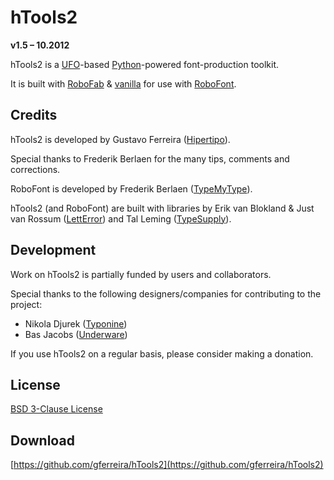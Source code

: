 hTools2
=======

**v1.5 – 10.2012**

hTools2 is a [UFO](http://unifiedfontobject.org/)-based [Python](http://python.org/)-powered font-production toolkit.

It is built with [RoboFab](http://robofag.org) & [vanilla](http://code.typesupply.com/wiki/Vanilla) for use with [RoboFont](http://robofont.com/).


Credits
-------

hTools2 is developed by Gustavo Ferreira ([Hipertipo](http://hipertipo.com)).

Special thanks to Frederik Berlaen for the many tips, comments and corrections.

RoboFont is developed by Frederik Berlaen ([TypeMyType](http://typemytype.com)).

hTools2 (and RoboFont) are built with libraries by Erik van Blokland & Just van Rossum ([LettError](http://letterror.com)) and Tal Leming ([TypeSupply](http://typesupply.com)).


Development
-----------

Work on hTools2 is partially funded by users and collaborators.

Special thanks to the following designers/companies for contributing to the project:

- Nikola Djurek ([Typonine](http://typonine.com/))
- Bas Jacobs ([Underware](http://underware.nl/))

If you use hTools2 on a regular basis, please consider making a donation.


License
-------

[BSD 3-Clause License](http://www.opensource.org/licenses/BSD-3-Clause)


Download
--------

[https://github.com/gferreira/hTools2](https://github.com/gferreira/hTools2)
